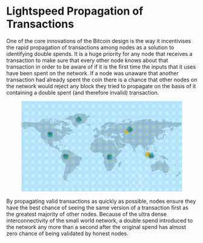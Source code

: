 # Lightspeed Propagation of Transactions

One of the core innovations of the Bitcoin design is the way it incentivises the rapid propagation of transactions among nodes as a solution to identifying double spends. It is a huge priority for any node that receives a transaction to make sure that every other node knows about that transaction in order to be aware of if it is the first time the inputs that it uses have been spent on the network. If a node was unaware that another transaction had already spent the coin there is a chance that other nodes on the network would reject any block they tried to propagate on the basis of it containing a double spent (and therefore invalid) transaction.

<figure><img src="../../../.gitbook/assets/Chapter 5 GIF 9.gif" alt=""><figcaption></figcaption></figure>

By propagating valid transactions as quickly as possible, nodes ensure they have the best chance of seeing the same version of a transaction first as the greatest majority of other nodes. Because of the ultra dense interconnectivity of the small world network, a double spend introduced to the network any more than a second after the original spend has almost zero chance of being validated by honest nodes.
